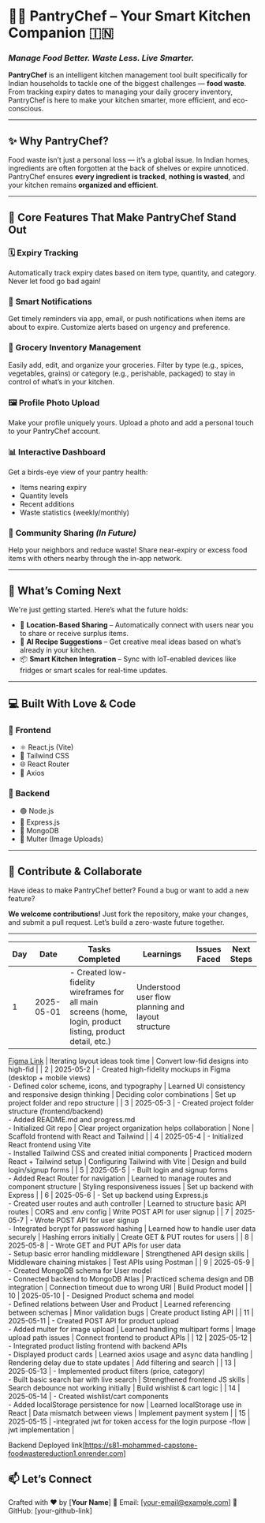 
# 🧑‍🍳 **PantryChef** – Your Smart Kitchen Companion 🇮🇳

### *Manage Food Better. Waste Less. Live Smarter.*

**PantryChef** is an intelligent kitchen management tool built specifically for Indian households to tackle one of the biggest challenges — **food waste**. From tracking expiry dates to managing your daily grocery inventory, PantryChef is here to make your kitchen smarter, more efficient, and eco-conscious.

---

## ✨ **Why PantryChef?**

Food waste isn’t just a personal loss — it’s a global issue. In Indian homes, ingredients are often forgotten at the back of shelves or expire unnoticed. PantryChef ensures **every ingredient is tracked**, **nothing is wasted**, and your kitchen remains **organized and efficient**.

---

## 🧰 **Core Features That Make PantryChef Stand Out**

### 🗓️ **Expiry Tracking**

Automatically track expiry dates based on item type, quantity, and category. Never let food go bad again!

### 🔔 **Smart Notifications**

Get timely reminders via app, email, or push notifications when items are about to expire. Customize alerts based on urgency and preference.

### 🛒 **Grocery Inventory Management**

Easily add, edit, and organize your groceries. Filter by type (e.g., spices, vegetables, grains) or category (e.g., perishable, packaged) to stay in control of what’s in your kitchen.

### 🖼️ **Profile Photo Upload**

Make your profile uniquely yours. Upload a photo and add a personal touch to your PantryChef account.

### 📊 **Interactive Dashboard**

Get a birds-eye view of your pantry health:

* Items nearing expiry
* Quantity levels
* Recent additions
* Waste statistics (weekly/monthly)

### 🤝 **Community Sharing** *(In Future)*

Help your neighbors and reduce waste! Share near-expiry or excess food items with others nearby through the in-app network.

---

## 🧪 **What’s Coming Next**

We're just getting started. Here’s what the future holds:

* 📍 **Location-Based Sharing** – Automatically connect with users near you to share or receive surplus items.
* 🧠 **AI Recipe Suggestions** – Get creative meal ideas based on what’s already in your kitchen.
* 📦 **Smart Kitchen Integration** – Sync with IoT-enabled devices like fridges or smart scales for real-time updates.

---

## 💻 **Built With Love & Code**

### 🔹 **Frontend**

* ⚛️ React.js (Vite)
* 🌈 Tailwind CSS
* 🌐 React Router
* 🔗 Axios

### 🔹 **Backend**

* 🟢 Node.js
* 🚀 Express.js
* 🍃 MongoDB
* 📁 Multer (Image Uploads)

---

## 🙌 **Contribute & Collaborate**

Have ideas to make PantryChef better? Found a bug or want to add a new feature?

**We welcome contributions!**
Just fork the repository, make your changes, and submit a pull request. Let’s build a zero-waste future together.

---





| Day | Date       | Tasks Completed                                                                                                        | Learnings                                             | Issues Faced                          | Next Steps                                |
| --- | ---------- | ---------------------------------------------------------------------------------------------------------------------- | ----------------------------------------------------- | ------------------------------------- | ----------------------------------------- |
| 1   | 2025-05-01 | - Created low-fidelity wireframes for all main screens (home, login, product listing, product detail, etc.)            | Understood user flow planning and layout structure 
[Figma Link]([https://www.figma.com/design/IRBPSfFE9o9iigsqfD0j9X/Untitled?node-id=35-9&t=pKTeoz7C3IL82YH9-1])
   | Iterating layout ideas took time      | Convert low-fid designs into high-fid     |
| 2   | 2025-05-2 | - Created high-fidelity mockups in Figma (desktop + mobile views)<br>- Defined color scheme, icons, and typography     | Learned UI consistency and responsive design thinking | Deciding color combinations           | Set up project folder and repo structure  |
| 3   | 2025-05-3 | - Created project folder structure (frontend/backend)<br>- Added README.md and progress.md<br>- Initialized Git repo | Clear project organization helps collaboration        | None                                  | Scaffold frontend with React and Tailwind |
| 4   | 2025-05-4 | - Initialized React frontend using Vite<br>- Installed Tailwind CSS and created initial components                     | Practiced modern React + Tailwind setup               | Configuring Tailwind with Vite        | Design and build login/signup forms       |
| 5   | 2025-05-5 | - Built login and signup forms<br>- Added React Router for navigation                                                  | Learned to manage routes and component structure      | Styling responsiveness issues         | Set up backend with Express               |
| 6   | 2025-05-6 | - Set up backend using Express.js<br>- Created user routes and auth controller                                         | Learned to structure basic API routes                 | CORS and .env config                  | Write POST API for user signup            |
| 7   | 2025-05-7 | - Wrote POST API for user signup<br>- Integrated bcrypt for password hashing                                           | Learned how to handle user data securely              | Hashing errors initially              | Create GET & PUT routes for users         |
| 8   | 2025-05-8 | - Wrote GET and PUT APIs for user data<br>- Setup basic error handling middleware                                      | Strengthened API design skills                        | Middleware chaining mistakes          | Test APIs using Postman                   |
| 9   | 2025-05-9 | - Created MongoDB schema for User model<br>- Connected backend to MongoDB Atlas                                        | Practiced schema design and DB integration            | Connection timeout due to wrong URI   | Build Product model                       |
| 10  | 2025-05-10 | - Designed Product schema and model<br>- Defined relations between User and Product                                    | Learned referencing between schemas                   | Minor validation bugs                 | Create product listing API                |
| 11  | 2025-05-11 | - Created POST API for product upload<br>- Added multer for image upload                                               | Learned handling multipart forms                      | Image upload path issues              | Connect frontend to product APIs          |
| 12  | 2025-05-12 | - Integrated product listing frontend with backend APIs<br>- Displayed product cards                                   | Learned axios usage and async data handling           | Rendering delay due to state updates  | Add filtering and search                  |
| 13  | 2025-05-13 | - Implemented product filters (price, category)<br>- Built basic search bar with live search                           | Strengthened frontend JS skills                       | Search debounce not working initially | Build wishlist & cart logic               |
| 14  | 2025-05-14 | - Created wishlist/cart components<br>- Added localStorage persistence for now                                         | Learned localStorage use in React                     | Data mismatch between views           | Implement payment system                  |
| 15  | 2025-05-15 |  -integrated jwt for token access for the login purpose -flow                                                       | jwt implementation         |



Backend Deployed link[https://s81-mohammed-capstone-foodwastereduction1.onrender.com]

## 📫 **Let’s Connect**

Crafted with ❤️ by \[**Your Name**]
📧 Email: \[[your-email@example.com](mailto:your-email@example.com)]
🔗 GitHub: \[your-github-link]


